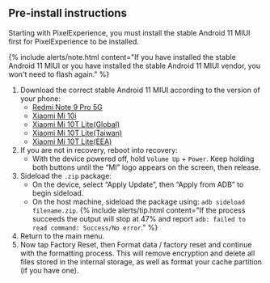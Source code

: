## Pre-install instructions
Starting with PixelExperience, you must install the stable Android 11 MIUI first for PixelExperience to be installed.

{% include alerts/note.html content="If you have installed the stable Android 11 MIUI or you have installed the stable Android 11 MIUI vendor, you won't need to flash again." %}

1. Download the correct stable Android 11 MIUI according to the version of your phone:
    * [Redmi Note 9 Pro 5G](https://bigota.d.miui.com/V12.0.2.0.RJSCNXM/miui_GAUGUIN_V12.0.2.0.RJSCNXM_648ec563d6_11.0.zip)
    * [Xiaomi Mi 10i](https://bigota.d.miui.com/V12.0.1.0.RJSINXM/miui_GAUGUININGlobal_V12.0.1.0.RJSINXM_eb9e93c32b_11.0.zip)
    * [Xiaomi Mi 10T Lite(Global)](https://bigota.d.miui.com/V12.0.2.0.RJSMIXM/miui_GAUGUINGlobal_V12.0.2.0.RJSMIXM_5eb45c65a7_11.0.zip)
    * [Xiaomi Mi 10T Lite(Taiwan)](https://bigota.d.miui.com/V12.0.2.0.RJSMIXM/miui_GAUGUINGlobal_V12.0.2.0.RJSMIXM_5eb45c65a7_11.0.zip)
    * [Xiaomi Mi 10T Lite(EEA)](https://bigota.d.miui.com/V12.0.1.0.RJSEUXM/miui_GAUGUINEEAGlobal_V12.0.1.0.RJSEUXM_15bfbef742_11.0.zip)
2. If you are not in recovery, reboot into recovery: 
    * With the device powered off, hold `Volume Up` + `Power`. Keep holding both buttons until the “MI” logo appears on the screen, then release.
3. Sideload the `.zip` package:
    * On the device, select “Apply Update”, then “Apply from ADB” to begin sideload.
    * On the host machine, sideload the package using: `adb sideload filename.zip`.
        {% include alerts/tip.html content="If the process succeeds the output will stop at 47% and report `adb: failed to read command: Success/No error`." %}
4. Return to the main menu.
5. Now tap Factory Reset, then Format data / factory reset and continue with the formatting process. This will remove encryption and delete all files stored in the internal storage, as well as format your cache partition (if you have one).
